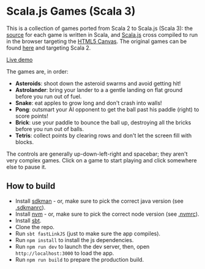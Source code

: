 # Scala.js Games (Scala 3)

This is a collection of games ported from Scala 2 to Scala.js (Scala 3): the [source](https://github.com/wiringbits/scala-js-games) for each game is written in Scala, and [Scala.js](https://scala-js.org) cross compiled to run in the browser targeting the [HTML5 Canvas](https://developer.mozilla.org/en-US/docs/HTML/Canvas). The original games can be found [here](https://github.com/lihaoyi/scala-js-games) and targeting Scala 2.

[Live demo](https://scalajs-games.wiringbits.net)

The games are, in order:

<ul>
    <li><b>Asteroids</b>: shoot down the asteroid swarms and avoid getting hit!</li>
    <li><b>Astrolander</b>: bring your lander to a a gentle landing on flat ground before you run out of fuel.</li>
    <li><b>Snake</b>: eat apples to grow long and don't crash into walls!</li>
    <li><b>Pong</b>: outsmart your AI opponent to get the ball past his paddle (right) to score points!</li>
    <li><b>Brick</b>: use your paddle to bounce the ball up, destroying all the bricks before you run out of balls.</li>
    <li><b>Tetris</b>: collect points by clearing rows and don't let the screen fill with blocks.</li>
</ul>

<p>
    The controls are generally up-down-left-right and spacebar; they
    aren't very complex games. Click on a game to start playing and click
    somewhere else to pause it.
</p>

## How to build
- Install [sdkman](https://sdkman.io) - or, make sure to pick the correct java version (see [.sdkmanrc](.sdkmanrc)).
- Install [nvm](https://github.com/nvm-sh/nvm) - or, make sure to pick the correct node version (see [.nvmrc](.nvmrc)).
- Install [sbt](https://www.scala-sbt.org/).
- Clone the repo.
- Run `sbt fastLinkJS` (just to make sure the app compiles).
- Run `npm install` to install the js dependencies.
- Run `npm run dev` to launch the dev server, then, open `http://localhost:3000` to load the app.
- Run `npm run build` to prepare the production build.
